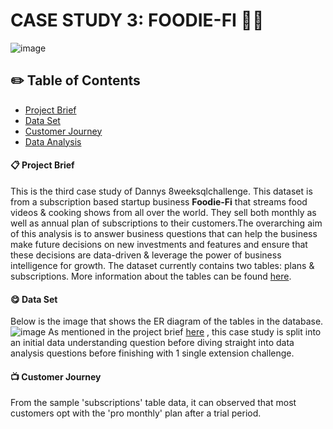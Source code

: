 # CASE STUDY 3: FOODIE-FI :fork_and_knife::avocado:
![image](https://user-images.githubusercontent.com/54994083/179741981-b7465522-1bea-4de4-8c2d-924365952f28.png)

## :pencil2: Table of Contents

- [Project Brief](#project-brief)
- [Data Set](#data-set)
- [Customer Journey](#tv-customer-journey)
- [Data Analysis]()

#### :clipboard: Project Brief

This is the third case study of Dannys 8weeksqlchallenge. This dataset is from a subscription based startup business **Foodie-Fi** that streams food videos & cooking shows from all over the world. They sell both monthly as well as annual plan of subscriptions to their customers.The overarching aim of this analysis is to answer business questions that can help the business make future decisions on new investments and features and ensure that these decisions are data-driven & leverage the power of business intelligence for growth.
The dataset currently contains two tables: plans & subscriptions.
More information about the tables can be found [here](https://8weeksqlchallenge.com/case-study-3/).

#### :yum: Data Set
Below is the image that shows the ER diagram of the tables in the database.
![image](https://user-images.githubusercontent.com/54994083/179738560-c5a813e8-9778-4135-a150-c975ca7fb37e.png)
As mentioned in the project brief [here](https://8weeksqlchallenge.com/case-study-3/) , this case study is split into an initial data understanding question before diving straight into data analysis questions before finishing with 1 single extension challenge.

#### :tv: Customer Journey
From the sample 'subscriptions' table data, it can observed that most customers opt with the 'pro monthly' plan after a trial period.
